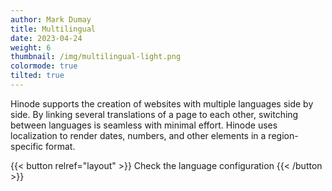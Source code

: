 ```yaml
---
author: Mark Dumay
title: Multilingual
date: 2023-04-24
weight: 6
thumbnail: /img/multilingual-light.png
colormode: true
tilted: true
---
```


Hinode supports the creation of websites with multiple languages side by side. By linking several translations of a page to each other, switching between languages is seamless with minimal effort. Hinode uses localization to render dates, numbers, and other elements in a region-specific format.

{{< button relref="layout" >}}
    Check the language configuration
{{< /button >}}

